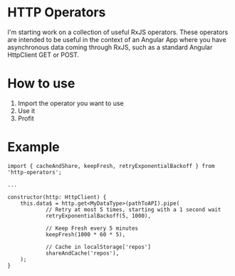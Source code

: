 # HTTP Operators
I'm starting work on a collection of useful RxJS operators. These operators are intended to be useful in the context of an Angular App where you have asynchronous data coming through RxJS, such as a standard Angular HttpClient GET or POST.

# How to use
1. Import the operator you want to use
1. Use it
1. Profit

# Example
```
import { cacheAndShare, keepFresh, retryExponentialBackoff } from 'http-operators';

...

constructor(http: HttpClient) {
    this.data$ = http.get<MyDataType>(pathToAPI).pipe(
            // Retry at most 5 times, starting with a 1 second wait
            retryExponentialBackoff(5, 1000),

            // Keep Fresh every 5 minutes
            keepFresh(1000 * 60 * 5),

            // Cache in localStorage['repos']
            shareAndCache('repos'),
    );
}
```
